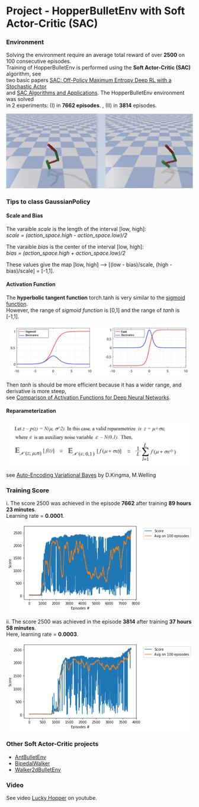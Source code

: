 # Project - HopperBulletEnv with Soft Actor-Critic (SAC)

### Environment  

Solving the environment require an average total reward of over **2500** on 100 consecutive episodes.    
Training of HopperBulletEnv is performed using the __Soft Actor-Critic (SAC)__ algorithm, see    
two basic papers [SAC: Off-Policy Maximum Entropy Deep RL with a Stochastic Actor](https://arxiv.org/abs/1801.01290)     
and [SAC Algorithms and Applications](https://arxiv.org/abs/1812.05905). The HopperBulletEnv environment was solved   
in 2 experiments:  (I) in **7662 episodes**. ,  (II)  in **3814** episodes.     

![](images/Hopper_two_stages_2.png)

### Tips to class GaussianPolicy

#### Scale and Bias 

   The varaible _scale_ is the length of the interval [low, high]:     
     _scale = (action_space.high - action_space.low)/2_     
   
   The varaible  _bias_  is the center of  the interval [low, high]:    
    _bias =  (action_space.high + action_space.low)/2_   
    
   These values give the map  [low, high]  --> [(low - bias)/scale, (high - bias)/scale] = [-1,1].  
   
 #### Activation Function
 
 The **hyperbolic tangent function** torch.tanh is very similar to  the [sigmoid function](https://en.wikipedia.org/wiki/Sigmoid_function).    
 However, the range of _sigmoid function_ is [0,1] and the range of _tanh_ is [-1,1].   
 
 ![](images/sigm_hybtg_deriv.png)   
 
 Then _tanh_ is should be more efficient because it has a wider range, and derivative is more steep,       
 see [Comparison of Activation Functions for Deep Neural Networks](https://towardsdatascience.com/comparison-of-activation-functions-for-deep-neural-networks-706ac4284c8a). 
 
 #### Reparameterization
 
 ![](images/reparameterization.png)
 
 see [Auto-Encoding Variational Bayes](https://arxiv.org/abs/1312.6114) by D.Kingma, M.Welling
       

### Training Score

i.  The score 2500 was achieved in the episode **7662** after training **89 hours 23 minutes**.    
Learning rate = **0.0001**.

![](images/plot_Hopper_SAC_7662epis.png)

ii.  The score 2500 was achieved in the episode **3814** after training **37 hours 58 minutes**.    
Here, learning rate = **0.0003**.

![](images/plot_Hopper_SAC_3814epis.png)


### Other Soft Actor-Critic  projects    

* [AntBulletEnv](https://github.com/Rafael1s/Deep-Reinforcement-Learning-Udacity/tree/master/Ant-PyBulletEnv-Soft-Actor-Critic)   
* [BipedalWalker](https://github.com/Rafael1s/Deep-Reinforcement-Learning-Udacity/tree/master/BipedalWalker-Soft-Actor-Critic)
* [Walker2dBulletEnv](https://github.com/Rafael1s/Deep-Reinforcement-Learning-Udacity/tree/master/Walker2DBulletEnv-v0_SAC)

### Video
See video [Lucky Hopper](https://www.youtube.com/watch?v=Ipctq89yLB0) on youtube.
